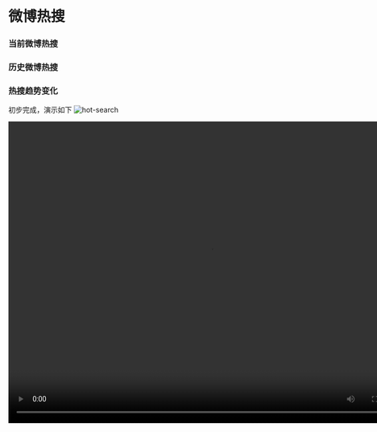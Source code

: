 # 微博热搜

### 当前微博热搜

### 历史微博热搜

### 热搜趋势变化

初步完成，演示如下
![hot-search](./docs/images/hot.gif)

<video src="./docs/video/hot.mp4" width="800px" height="600px" controls="controls"></video>
